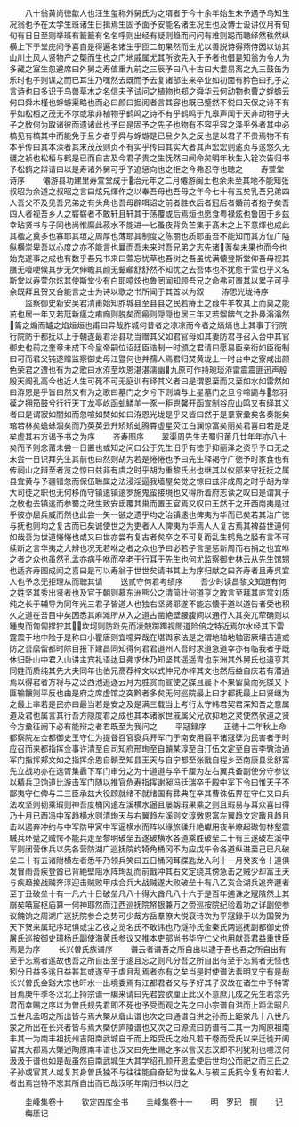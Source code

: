 <!-- { "loadSidebar": true } -->
　　八十翁黄尚徳歙人也汪生玺称外舅氏为之壻者于今十余年始生未予遇予乌知生况翁也予在太学生班诸生日揖焉生固予面予安能名诸生况生也及博士设讲仪月有旬旬有日日至则举班有籖籖有名名呼则出经有疑则趋而问问有难则跽而聴绎然秩然纵横上下于堂庑间予喜自是得遍名诸生乎匝二旬果然而生尤以善説诗得燕侍因以访其山川土风人贤物产之槩而生也之门地戚属尤其所欲先入于予者也借是知翁为令人为多藏之室生忽避席曰外舅之寿值重九前之三辰予曰八十古曰大耋易离之九三鼓缶为乐时也子则谋之而已耳生乃嘿然去既而予去复诸部生来卒业如初面有矜色曰孔子之言诗也曰多识于鸟兽草木之名信夫予试问之植物也郑之舜华云何动物也曹之蜉蝣云何曰舜木槿也蜉蝣渠略也而必曰颜曰掘阅者言其容也既已蹙然不悦曰天保之诗不有乎如松栢之茂无不尔或承非植物乎鹤鸣之诗不有乎鹤鸣于九皋声闻于天非动物乎夫子之敎何为取诸彼而遗诸此也予曰是固予之先子也物有不容乎容之泽乎外者其中必槁见有槁其中而能免于旦夕者乎舜与蜉蝣是已旦夕久之反也是以君子不贵焉物不有本乎传曰其本深者其末茂茂则贞不有实乎传曰其实大者其声宏宏则逺贞与逺悠久无疆之祯也松栢与鹤是已而自古及今君子贵之生怃然曰闻命矣明年秋生入铨次告归书予松鹤之辩请曰以是寿诸外舅可乎予追惩向也之拒之今弗忍夺也聴之
　　寿萱堂诗序
　　僊游县功建里寿萱堂成于治元年之二月僊游闽土也余未至其地不能知张叔昭为余道之叔昭之言曰炫兄煇作之以奉吾母也吾母之年今七十有五矣乳吾兄弟四人吾父不及见吾兄弟之有头角也吾母辟咡诏之前者胜衣后者冠后者婚前者抱子矣吾四人者视吾乡人之崭崭者不敢轩且轩其于荡覆或后焉烜也愿食粤禄炫也鲁困于乡兹幸玷贤书与子同也尚惟縻此菽水不能进一匕蚤夜背负芒集于髙木之上不意煇也成此其楹之奠多也寡耶其垣之周厚也薄耶其制度之陈丽也质耶虽吾不能知而其方位广隘纵横崇卑吾以心度之亦不能言也曩而吾未来时吾兄弟之志先诸蓍矣未果也而今也始克遂事之成也有数乎吾兄书来曰萱忘忧草也吾树之吾虽忧满懐登斯堂仰吾母视其膳无噎哽候其步无欠伸瞻其颜无颦顣舒舒然不知忧之去吾体也不犹愈于萱也乎义名斯堂以寿萱尔炫其使斯堂少有白耶噫炫也鲁罔闻知顾吾兄之命弗可置其以累子可乎余既拜且贺又合能言之士为诗以歌之书所闻于其首以为叙
　　洊恩光垅诗序
　　监察御史新安吴君清甫始知胙城县至县县之民若瘠土之葭牛羊牧其上而莫之能茁也居一年又若尫新瘥之痏痂则脱矣而瘢则隠隠也居三年又若馏餴气之扑鼻滃滃然籥之煽而罏之焰烜烜也甫曰异哉胙城何昔者之凉凉而今者之熇熇也上其事于行院行院防于都抚以上于朝遂最君治县功当赠其父如君官母如其妻防君寻召入台中其官御史也前之奎章未成下今皇帝嗣位诏廷臣诰制一时颁之君请曰愿易臣亲衔如臣衔制曰可而君父钝遂赠监察御史母江暨何也并孺人焉君归焚黄垅上一时台中之寮咸出颜色荣君之遭也有为之歌曰水洊至坎恩湛湛濡幽九原可作持琬琰洊雷震震匪迅声殷殷天阍孔高今也近人生可死不可无庭训有绎其义者曰是谓恩至而又至如水如雷然如曰洊恩是乎皆曰然又有为之歌曰墓门之夕兮下则燐与上星墓门之旦兮啼鼯与忽羽葆之拥笳鼓兮行行天丁龙亭屹函虬鳞羊一豕一秬鬯馨开函宣制谷应山鸣又有绎其义者曰是谓寂如闇如而忽喧如焚如如曰洊恩光垅是乎又皆曰然于是羣寮彚矣各奏能矣琯若林矣蟾蜍涸矣而乃英英云升矫矫虬腾霄虚星荧江白澜惊富矣丽矣君喜曰若是足矣虚其右方谒予书之为序
　　齐寿图序
　　翠渠周先生去蜀归莆几廿年年亦八十矣而予则念莆未尝一日置也或知之问曰公于先生旧乎有徳乎抑丽泽之资乎予曰无之未尝一日识拜先生其前也曰然则胡为若是惓惓也予曰先生释褐守广徳予时家食也有传祠山之辩至者览之惊曰兹非有虞之时乎胡为重黎氏出也继其以仪部来守抚抚之属县宜黄与予疆错忽而保伍聮属之法浸淫逼我墙屋矣觉之惊曰兹非成周之时乎胡为举大司徒之职也无何移而守镇逺镇逺罗施鬼蛮接境也又得所着府志读之叹曰是谓箕子之敎也去镇逺而参蜀之政生致安氐覆其巢而置王官焉又叹曰王然于之开西南夷是过乎彼亦屈兵威而然也此尝一矢一镞之遗乎均之治镇逺也俾夷为华而已矣若其治广徳与抚也则均之复古而已矣诚使世之为吏者人人俾夷为华焉人人复古焉其裨益世道何如哉吾为世道惓惓也或又曰世亦尝有复古者矣卒之不可复而乱生鹤鳬之胫有言不可续断之言华夷之大辨也况无若咻之者之众也予曰必若子言是惩新周而右捐之也宜咻之者之众也虽然孔孟亦病乎咻而卒老于行耳于先生也何尤监察御史林云从先生馆甥也适齐寿图成闻之喜曰是可以寿翁于世世矣请书其上为序归献之曰齐寿者且寿呉宜人也予念无拒理从而聴其请
　　送贰守何君考绩序
　　吾少时读昌黎文知道有何之姓坚其秀出贤者也及官于朝则慕东洲熊公之清简壮何道亨之敢言至拜其庐赏刘质纯之长于辅导为同年光三君子皆道人也独右坚贤耶遂不能忘懐于道以道告者受也积久之道在吾目中矣因悉其麻滩所从入之道古凿絶壁腰腹间以通行人其突兀荦确则以踵曳而匍匐撑狞其坎坷则防趾先而凌兢踯躅视閤道险倍之特近焉尔水经其下雷霆震于地中险于是称曰小瞿唐则宜噫异哉在堪舆家法是之谓地轴地轴密厥壤吉道或防之吾縻留都时除目报下建昌同知得何君君道州人吾时求道急道幸亦有临我者乎既休归卧山中君入山讲主宾礼语达旦弗求休乃知坚其遥遥胄也东洲其外舅氏也道亨其同姓而质纯其先大夫同年也伯兄髙荐梓文以式仲兄亦梓其文也然后益自庆若有潜通焉以得君者方将与之泛西池追逐云月为胜赏而宣使之牒且晨下不果留莫而宪牒又下匪输饟则平反也由是府之席虚馆之突黔者多矣无何巡院最上曰才都抚最上曰贤继为之最上率若是民亦曰最当若是安之及是满三载当上考行太守韩君契君深知吾之意属道及君也属言其行吾方隠度君之成也其本诸家世戚属父兄欤抑地之灵使然欤道之贤今方彚征阙下必有能辩之者君既至为我问之
　　平冦録序
　　正徳十二年秋上命都察院左佥都御史王守仁为提督召官裒兵开军门于南安用翦平诸冦孽为民害者于时应召而来都指挥佥事许清至自司知府邢珣至自贑某淳至自汀伍文定至自吉李斆治通军门指挥郏文如之指挥余恩自贑至知县王天与自宁都至张戬自程乡至南康县丞舒富先立战功亦在选胥集纛下军门审分之为十道道与卒千厘为左右翼兵备副使分守参议以精兵卫饷道比游击军门随以推官危寿指挥谢昶冯廷瑞卒千殿中军下令曰惟天子不鄙夷守仁俾与二三臣承兹大役顾就绪不就绪国有彞典在卒其曹诛伍畀在守仁又曰兵法攻坚则韧乘瑕则神吾度桶冈逺左溪横水逼且屡衂瑕果乘之则且瑕易与耳众喜曰得乃十月已酉冯中军趋横水则清珣天与右翼趋左溪则文淳斆恩富左翼趋文定戬且趋且击以遏奔冲约与中军防甲寅中军逼横水而阵以缘旅猱升絶巘用夜半燎起礮訇林壑震駴兵环蹙之贼愕不能兵走至黎明破垒五遂破横水各道乘胜破垒二十有三遂破左溪中军则闭营休兵以先各营防湖广巡抚院约犄角桶冈不为应戊午令各道纵进至己巳凡破垒二十有五诸附横左者悉平乃领兵笑曰五日桶冈耳牒匙龙入利十一月癸亥令十道俱发冒雨吾疾登酋已背絶壁阻水阵珣乱而前戬冲其右文定绕其傍急击之贼少却富王天与疾趋接战贼奔淳迎击贼败甲戌合兵大战贼遂大败破垒十有八乙亥合湖兵追奔遯者至丁丑破垒十有一凡六十日破垒凡八十得大酋凡八十六于是百年逋诛之冦隤然土其崩矣嘻宸枢庙算一何神耶然而江西巡抚院帑银兼万之赍巡按院纪验着功之详副使参议餽饷之周湖广巡抚院参合之势可少哉方岳羣僚大悦裒诗次为平冦録于以为国贺为天下贺来属玘序玘惧或尘乙夜之览名氏不敢讳也乃燧孙氏金秦氏两巡抚副都御史侨屠氏巡按御史璋杨氏副使海黄氏参议又推本吏部尚书华守仁父也用献吾君益重世臣焉是为序
　　长兴曽氏族谱序
　　谱云者谱吾之所自出以逮于吾也吾之所自出有至于忘焉者逺故也吾之所自出至于逺且忘之则凡分吾之所自出有至于忘焉者无怪也矧分日益多逺日益甚其或遂至于虐且乱焉者亦有之矣当是时使谱法素明又宁有是哉长兴曽氏金谿大宗也旰水一出境委焉有江都君者又与予好其子汉故在诸生中予特寄目焉庚午季冬汉北上持宗谱一编来请曰先君尝欲厘正此汉不意庶几成之先生若念先君而幸赐之序以为曽氏规先君即不死也予受而观之先之曰小宗谱自洪而上距孟昭凡五世凡孟昭之所出皆与焉大槩从睂山谱也次之曰通谱自洪之孙而上距泶凡十八世凡泶之所出在长兴者皆与焉大槩仿庐陵谱也又次之曰源流曰防谱有二其一为陶原祖南丰其一为南丰祖抚州吉阳南武城自千而上距受氏之始凡若干卷而受氏以来迁徙开阖留其大都焉大槩述陶原南丰谱也汉又曰先生赐之序以言汉志汉即不利犹利也噫汉何汲汲于谱也如是哉虽然自南武城生大其学绍孔颜开思孟使后世均公而祀之而三氏之子孙或官其人或复其身曽氏独不与往往能自奋起为世名人与彼三氏抗今复有如若人者出焉岂特不忘其所自出而已哉汉明年南归书以归之

　　圭峰集卷十
　　钦定四库全书
　　圭峰集卷十一
　　明　罗玘　撰
　　记
　　梅厓记
